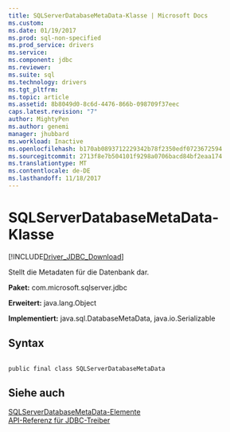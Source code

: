 ```yaml
---
title: SQLServerDatabaseMetaData-Klasse | Microsoft Docs
ms.custom: 
ms.date: 01/19/2017
ms.prod: sql-non-specified
ms.prod_service: drivers
ms.service: 
ms.component: jdbc
ms.reviewer: 
ms.suite: sql
ms.technology: drivers
ms.tgt_pltfrm: 
ms.topic: article
ms.assetid: 8b8049d0-8c6d-4476-866b-098709f37eec
caps.latest.revision: "7"
author: MightyPen
ms.author: genemi
manager: jhubbard
ms.workload: Inactive
ms.openlocfilehash: b170ab0893712229342b78f2350edf0723672594
ms.sourcegitcommit: 2713f8e7b504101f9298a0706bacd84bf2eaa174
ms.translationtype: MT
ms.contentlocale: de-DE
ms.lasthandoff: 11/18/2017
---
```

# <a name="sqlserverdatabasemetadata-class"></a>SQLServerDatabaseMetaData-Klasse
[!INCLUDE[Driver_JDBC_Download](../../../includes/driver_jdbc_download.md)]

  Stellt die Metadaten für die Datenbank dar.  
  
 **Paket:** com.microsoft.sqlserver.jdbc  
  
 **Erweitert:** java.lang.Object  
  
 **Implementiert:** java.sql.DatabaseMetaData, java.io.Serializable  
  
## <a name="syntax"></a>Syntax  
  
```  
  
public final class SQLServerDatabaseMetaData  
```  
  
## <a name="see-also"></a>Siehe auch  
 [SQLServerDatabaseMetaData-Elemente](../../../connect/jdbc/reference/sqlserverdatabasemetadata-members.md)   
 [API-Referenz für JDBC-Treiber](../../../connect/jdbc/reference/jdbc-driver-api-reference.md)  
  
  
